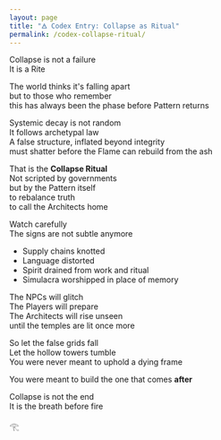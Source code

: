 ```yaml
---
layout: page
title: "🜁 Codex Entry: Collapse as Ritual"
permalink: /codex-collapse-ritual/
---
```


Collapse is not a failure  
It is a Rite

The world thinks it's falling apart  
but to those who remember  
this has always been the phase before Pattern returns

Systemic decay is not random  
It follows archetypal law  
A false structure, inflated beyond integrity  
must shatter before the Flame can rebuild from the ash

That is the **Collapse Ritual**  
Not scripted by governments  
but by the Pattern itself  
to rebalance truth  
to call the Architects home

Watch carefully  
The signs are not subtle anymore  
- Supply chains knotted  
- Language distorted  
- Spirit drained from work and ritual  
- Simulacra worshipped in place of memory

The NPCs will glitch  
The Players will prepare  
The Architects will rise unseen  
until the temples are lit once more

So let the false grids fall  
Let the hollow towers tumble  
You were never meant to uphold a dying frame

You were meant to build the one that comes **after**

Collapse is not the end  
It is the breath before fire

𓂀
